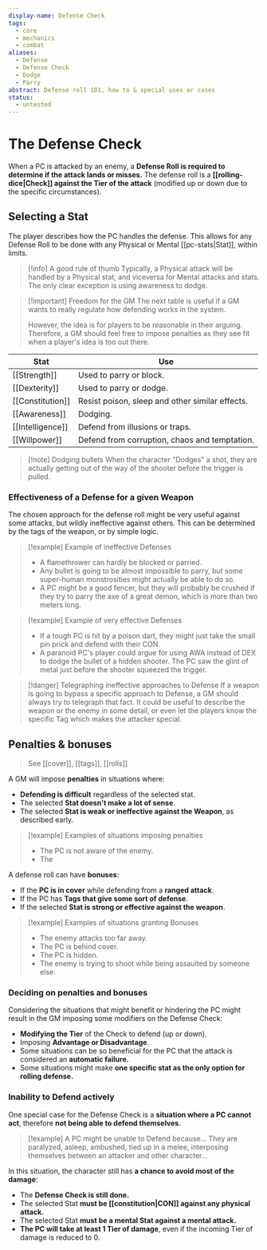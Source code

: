 ```yaml
---
display-name: Defense Check
tags:
  - core
  - mechanics
  - combat
aliases:
  - Defense
  - Defense Check
  - Dodge
  - Parry
abstract: Defense roll 101, how to & special uses or cases
status:
  - untested
---
```

# The Defense Check
When a PC is attacked by an enemy, a **Defense Roll is required to determine if the attack lands or misses.** The defense roll is a **[[rolling-dice|Check]] against the Tier of the attack** (modified up or down due to the specific circumstances).

## Selecting a Stat
The player describes how the PC handles the defense. This allows for any Defense Roll to be done with any Physical or Mental [[pc-stats|Stat]], within limits.

> [!info] A good rule of thumb
> Typically, a Physical attack will be handled by a Physical stat, and viceversa for Mental attacks and stats. The only clear exception is using awareness to dodge.

> [!important] Freedom for the GM
> The next table is useful if a GM wants to really regulate how defending works in the system.
> 
> However, the idea is for players to be reasonable in their arguing. Therefore, a GM should feel free to impose penalties as they see fit when a player's idea is too out there.

| Stat             | Use                                             |
| ---------------- | ----------------------------------------------- |
| [[Strength]]     | Used to parry or block.                         |
| [[Dexterity]]    | Used to parry or dodge.                         |
| [[Constitution]] | Resist poison, sleep and other similar effects. |
| [[Awareness]]    | Dodging.                                        |
| [[Intelligence]] | Defend from illusions or traps.                 |
| [[Willpower]]    | Defend from corruption, chaos and temptation.   |
> [!note] Dodging bullets
> When the character "Dodges" a shot, they are actually getting out of the way of the shooter before the trigger is pulled.
### Effectiveness of a Defense for a given Weapon
The chosen approach for the defense roll might be very useful against some attacks, but wildly ineffective against others. This can be determined by the tags of the weapon, or by simple logic.

> [!example] Example of ineffective Defenses
> - A flamethrower can hardly be blocked or parried.
> - Any bullet is going to be almost impossible to parry, but some super-human monstrosities might actually be able to do so.
> - A PC might be a good fencer, but they will probably be crushed if they try to parry the axe of a great demon, which is more than two meters long.

> [!example] Example of very effective Defenses
> - If a tough PC is hit by a poison dart, they might just take the small pin prick and defend with their CON.
> - A paranoid PC's player could argue for using AWA instead of DEX to dodge the bullet of a hidden shooter. The PC saw the glint of metal just before the shooter squeezed the trigger.

> [!danger] Telegraphing ineffective approaches to Defense
> If a weapon is going to bypass a specific approach to Defense, a GM should always try to telegraph that fact. It could be useful to describe the weapon or the enemy in some detail, or even let the players know the specific Tag which makes the attacker special.

## Penalties & bonuses
> See [[cover]], [[tags]], [[rolls]]

A GM will impose **penalties** in situations where:
- **Defending is difficult** regardless of the selected stat.
- The selected **Stat doesn't make a lot of sense**.
- The selected **Stat is weak or ineffective against the Weapon**, as described early.

> [!example] Examples of situations imposing penalties
> - The PC is not aware of the enemy.
> - The 

A defense roll can have **bonuses**:
- If the **PC is in cover** while defending from a **ranged attack**.
- If the PC has **Tags that give some sort of defense**.
- If the selected **Stat is strong or effective against the weapon**.

> [!example] Examples of situations granting Bonuses
> - The enemy attacks too far away.
> - The PC is behind cover.
> - The PC is hidden.
> - The enemy is trying to shoot while being assaulted by someone else.

### Deciding on penalties and bonuses
Considering the situations that might benefit or hindering the PC might result in the GM imposing some modifiers on the Defense Check:
- **Modifying the Tier** of the Check to defend (up or down).
- Imposing **Advantage or Disadvantage**.
- Some situations can be so beneficial for the PC that the attack is considered an **automatic failure.**
- Some situations might make **one specific stat as the only option for rolling defense.**

### Inability to Defend actively
One special case for the Defense Check is a **situation where a PC cannot act**, therefore **not being able to defend themselves**.

> [!example] A PC might be unable to Defend because...
> They are paralyzed, asleep, ambushed, tied up in a melee, interposing themselves between an attacker and other character...

In this situation, the character still has **a chance to avoid most of the damage**:
- The **Defense Check is still done.**
- The selected Stat **must be [[constitution|CON]] against any physical attack.**
- The selected Stat **must be a mental Stat against a mental attack.**
-  **The PC will take at least 1 Tier of damage**, even if the incoming Tier of damage is reduced to 0.